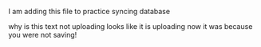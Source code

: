 I am adding this file to practice syncing database

why is this text not uploading
looks like it is uploading now
it was because you were not saving!